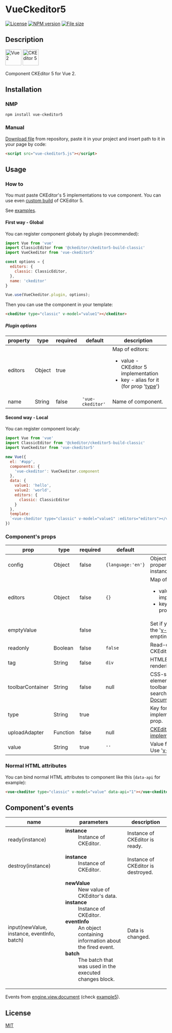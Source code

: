 <h1>VueCkeditor5</h1>

[![License](https://img.shields.io/github/license/mashape/apistatus.svg)](https://github.com/igorxut/vue-ckeditor5/blob/master/LICENSE)
[![NPM version](https://img.shields.io/npm/v/vue-ckeditor5.svg)](https://www.npmjs.com/package/vue-ckeditor5)
[![File size](https://img.shields.io/github/size/igorxut/vue-ckeditor5/dist/vue-ckeditor5.js.svg)](https://github.com/igorxut/vue-ckeditor5/blob/master/dist/vue-ckeditor5.js)

<h2>Description</h2>

<div>
  <a href="https://github.com/vuejs/vue" target="_blank"><img alt="Vue 2" src="https://vuejs.org/images/logo.png" title="Vue 2" width="50" /></a>
  <a href="https://github.com/ckeditor" target="_blank"><img alt="CKEditor 5" src="https://avatars2.githubusercontent.com/u/825710?s=200&v=4" title="CKEditor 5" width="50" /></a>
</div>

<p>Component CKEditor&nbsp;5 for Vue&nbsp;2.</p>

<h2>Installation</h2>

<h3>NMP</h3>

```shell
npm install vue-ckeditor5
```

<h3>Manual</h3>

<p><a href="https://github.com/igorxut/vue-ckeditor5/blob/master/dist/vue-ckeditor5.js" target="_blank">Download file</a> from repository, paste it in your project and insert path to it in your page by code:

```html
<script src="vue-ckeditor5.js"></script>
```
</p>

<p></p>

<h2>Usage</h2>

<h3>How to</h3>

<p>You must paste CKEditor's&nbsp;5 implementations to vue component. You can use even <a href="https://docs.ckeditor.com/ckeditor5/latest/builds/guides/development/custom-builds.html" target="_blank">custom build</a> of CKEditor&nbsp;5.</p>

<p>See <a href="https://github.com/igorxut/vue-ckeditor5/blob/master/examples" target="_blank">examples</a>.</p>

<h4>First way - Global</h4>

<p>You can register component globaly by plugin (recommended):</p>

```javascript
import Vue from 'vue'
import ClassicEditor from '@ckeditor/ckeditor5-build-classic'
import VueCkeditor from 'vue-ckeditor5'

const options = {
  editors: {
    classic: ClassicEditor,
  },
  name: 'ckeditor'
}

Vue.use(VueCkeditor.plugin, options);
```

<p>Then you can use the component in your template:</p>

```html
<ckeditor type="classic" v-model="value1"></ckeditor>
```

<h5>Plugin options</h5>

<table>
  <thead>
    <tr>
      <th>property</th>
      <th>type</th>
      <th>required</th>
      <th>default</th>
      <th>description</th>
    </tr>
  </thead>
  <tbody>
    <tr>
      <td>editors</td>
      <td>Object</td>
      <td>true</td>
      <td></td>
      <td>
        Map of editors:
        <ul>
          <li>value - CKEditor&nbsp;5 implementation</li>
          <li>key - alias for it (for prop '<a href="#prop-type">type</a>')</li>
        </ul>
      </td>
    </tr>
    <tr>
      <td>name</td>
      <td>String</td>
      <td>false</td>
      <td><code>'vue-ckeditor'</code></td>
      <td>Name of component.</td>
    </tr>
  </tbody>
</table>

<h4>Second way - Local</h4>

<p>You can register component localy:</p>

```javascript
import Vue from 'vue'
import ClassicEditor from '@ckeditor/ckeditor5-build-classic'
import VueCkeditor from 'vue-ckeditor5'

new Vue({
  el: '#app',
  components: {
    'vue-ckeditor': VueCkeditor.component
  },
  data: {
    value1: 'hello',
    value2: 'world',
    editors: {
      classic: ClassicEditor
    }
  },
  template:
  `<vue-ckeditor type="classic" v-model="value1" :editors="editors"></vue-ckeditor>`
})
```

<h3>Component's props</h3>

<table>
  <thead>
    <tr>
      <th>prop</th>
      <th>type</th>
      <th>required</th>
      <th>default</th>
      <th>description</th>
    </tr>
  </thead>
  <tbody>
    <tr>
      <td>config</td>
      <td>Object</td>
      <td>false</td>
      <td><code>{language:'en'}</code></td>
      <td>Object with <a href="https://docs.ckeditor.com/ckeditor5/latest/builds/guides/integration/configuration.html" target="_blank">config</a> properties for CKEditor&nbsp;5 instance.</td>
    </tr>
    <tr>
      <td><a name="prop-editors">editors</a></td>
      <td>Object</td>
      <td>false</td>
      <td><code>{}</code></td>
      <td>
        Map of editors:
        <ul>
          <li>value - CKEditor&nbsp;5 implementation</li>
          <li>key - alias for it (for prop '<a href="#prop-type">type</a>')</li>
        </ul>
      </td>
    </tr>
    <tr>
      <td>emptyValue</td>
      <td></td>
      <td>false</td>
      <td></td>
      <td>Set if you want to change the '<a href="https://vuejs.org/v2/guide/components-custom-events.html#Customizing-Component-v-model" target="_blank">v-model</a>' value of emptiness editor.</td>
    </tr>
    <tr>
      <td>readonly</td>
      <td>Boolean</td>
      <td>false</td>
      <td><code>false</code></td>
      <td>Read-only mode for CKEditor&nbsp;5 instance.</td>
    </tr>
    <tr>
      <td>tag</td>
      <td>String</td>
      <td>false</td>
      <td><code>div</code></td>
      <td>HTMLElement for rendering.</td>
    </tr>
    <tr>
      <td><a name="prop-type">toolbarContainer</a></td>
      <td>String</td>
      <td>false</td>
      <td>null</td>
      <td>CSS-selector of DOM-element for CKEditor toolbar. The element is searched by <a href="//developer.mozilla.org/en-US/docs/Web/API/Document/querySelector" target="_blank">Document.querySelector()</a>.</td>
    </tr>
    <tr>
      <td><a name="prop-type">type</a></td>
      <td>String</td>
      <td>true</td>
      <td></td>
      <td>Key for CKEditor&nbsp;5 implementation of '<a href="#prop-type">editors</a>' prop.</td>
    </tr>
    <tr>
      <td>uploadAdapter</td>
      <td>Function</td>
      <td>false</td>
      <td>null</td>
      <td><a href="https://ckeditor.com/docs/ckeditor5/latest/api/module_upload_filerepository-UploadAdapter.html" target="_blank">CKEditor UploadAdapter implementation</a>.</td>
    </tr>
    <tr>
      <td>value</td>
      <td>String</td>
      <td>true</td>
      <td><code>''</code></td>
      <td>Value for data bindings. Use '<a href="https://vuejs.org/v2/guide/components-custom-events.html#Customizing-Component-v-model" target="_blank">v-model</a>' for it.</td>
    </tr>
  </tbody>
</table>

<h3>Normal HTML attributes</h3>

<p>You can bind normal HTML attributes to component like this (<code>data-api</code> for example):</p>

```html
<vue-ckeditor type="classic" v-model="value" data-api="1"></vue-ckeditor>
```

<h2>Component's events</h2>

<table>
  <thead>
    <tr>
      <th>name</th>
      <th>parameters</th>
      <th>description</th>
    </tr>
  </thead>
  <tbody>
    <tr>
      <td>ready(instance)</td>
      <td>
        <dl>
            <dt><strong>instance</strong><dt>
            <dd>Instance of CKEditor.</dd>
        </dl>
      </td>
      <td>Instance of CKEditor is ready.</td>
    </tr>
    <tr>
      <td>destroy(instance)</td>
      <td>
        <dl>
            <dt><strong>instance</strong><dt>
            <dd>Instance of CKEditor.</dd>
        </dl>
      </td>
      <td>Instance of CKEditor is destroyed.</td>
    </tr>
    <tr>
      <td>input(newValue, instance, eventInfo, batch)</td>
      <td>
        <dl>
            <dt><strong>newValue</strong><dt>
            <dd>New value of CKEditor's data.</dd>
            <dt><strong>instance</strong><dt>
            <dd>Instance of CKEditor.</dd>
            <dt><strong>eventInfo</strong><dt>
            <dd>An object containing information about the fired event.</dd>
            <dt><strong>batch</strong><dt>
            <dd>The batch that was used in the executed changes block.</dd>
        </dl>
      </td>
      <td>Data is changed.</td>
    </tr>
  </tbody>
</table>

<p>Events from <a href="https://ckeditor.com/docs/ckeditor5/latest/api/module_engine_view_document-Document.html#event-change:isComposing" target="_blank">engine.view.document</a> (check <a href="https://github.com/igorxut/vue-ckeditor5/blob/master/examples/example5" target="_blank">example5</a>).</p>

<h2>License</h2>

<p><a href="http://opensource.org/licenses/MIT" target="_blank">MIT</a></p>
